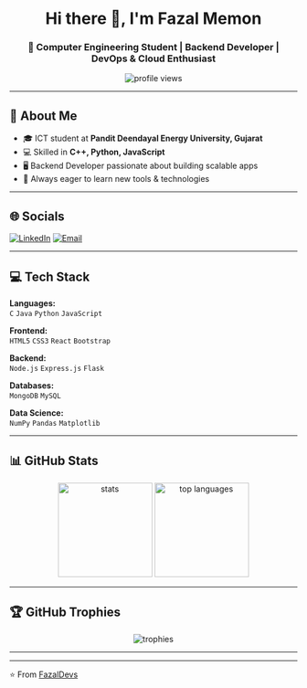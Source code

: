<h1 align="center">Hi there 👋, I'm Fazal Memon</h1>
<h3 align="center">🚀 Computer Engineering Student | Backend Developer | DevOps & Cloud Enthusiast</h3>

<p align="center">
  <img src="https://komarev.com/ghpvc/?username=FazalDevs&label=Profile%20Views&color=blueviolet&style=flat" alt="profile views"/>
</p>

---

## 💫 About Me
- 🎓 ICT student at **Pandit Deendayal Energy University, Gujarat**
- 💻 Skilled in **C++, Python, JavaScript**
- 🖥 Backend Developer passionate about building scalable apps
- 🎯 Always eager to learn new tools & technologies

---

## 🌐 Socials
[![LinkedIn](https://img.shields.io/badge/LinkedIn-blue?style=flat&logo=linkedin)](https://linkedin.com/in/fazal-memon)
[![Email](https://img.shields.io/badge/Email-D14836?style=flat&logo=gmail&logoColor=white)](mailto:mohdfazalrm786@example.com)

---

## 💻 Tech Stack
**Languages:**  
`C` `Java` `Python` `JavaScript`  

**Frontend:**  
`HTML5` `CSS3` `React` `Bootstrap`  

**Backend:**  
`Node.js` `Express.js` `Flask`  

**Databases:**  
`MongoDB` `MySQL`  

**Data Science:**  
`NumPy` `Pandas` `Matplotlib`  

---

## 📊 GitHub Stats
<p align="center">
  <img src="https://github-readme-stats.vercel.app/api?username=FazalDevs&show_icons=true&theme=radical" alt="stats" height="165"/>
  <img src="https://github-readme-stats.vercel.app/api/top-langs/?username=FazalDevs&layout=compact&theme=radical" alt="top languages" height="165"/>
</p>

---

## 🏆 GitHub Trophies
<p align="center">
  <img src="https://github-profile-trophy.vercel.app/?username=FazalDevs&theme=dracula&no-frame=true&margin-w=15&row=1" alt="trophies"/>
</p>

---


---

⭐️ From [FazalDevs](https://github.com/FazalDevs)
